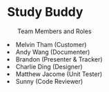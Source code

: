 <h1>Study Buddy</h1>

<ul>Team Members and Roles</ul>
<li>Melvin Tham (Customer)</li>
<li>Andy Wang (Documenter)</li>
<li>Brandon (Presenter & Tracker)</li>
<li>Charlie Ding (Designer)</li>
<li>Matthew Jacome (Unit Tester)</li>
<li>Sunny (Code Reviewer)</li>
